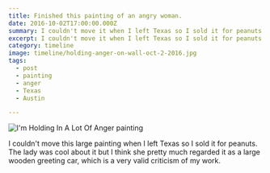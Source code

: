 ```yaml
---
title: Finished this painting of an angry woman.
date: 2016-10-02T17:00:00.000Z
summary: I couldn't move it when I left Texas so I sold it for peanuts.
excerpt: I couldn't move it when I left Texas so I sold it for peanuts.
category: timeline
image: timeline/holding-anger-on-wall-oct-2-2016.jpg
tags:
  - post 
  - painting
  - anger
  - Texas
  - Austin

---
```


![I'm Holding In A Lot Of Anger painting](/static/img/painting/holding-anger-on-wall-oct-2-2016.jpg "I'm Holding In A Lot Of Anger painting")

I couldn't move this large painting when I left Texas so I sold it for peanuts. The lady was cool about it but I think she pretty much regarded it as a large wooden greeting car, which is a very valid criticism of my work.